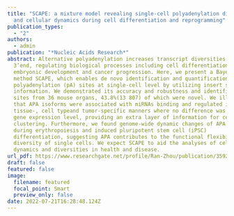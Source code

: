 ```yaml
---
title: "SCAPE: a mixture model revealing single-cell polyadenylation diversity
  and cellular dynamics during cell differentiation and reprogramming"
publication_types:
  - "2"
authors:
  - admin
publication: "*Nucleic Acids Research*"
abstract: Alternative polyadenylation increases transcript diversities at the
  3’end, regulating biological processes including cell differentiation,
  embryonic development and cancer progression. Here, we present a Bayesian
  method SCAPE, which enables de novo identification and quantification of
  polyadenylation (pA) sites at single-cell level by utilizing insert size
  information. We demonstrated its accuracy and robustness and identified 31 558
  sites from 36 mouse organs, 43.8%(13 807) of which were novel. We illustrated
  that APA isoforms were associated with miRNAs binding and regulated in
  tissue-, cell typeand tumor-specific manners where no difference was found at
  gene expression level, providing an extra layer of information for cell
  clustering. Furthermore, we found genome-wide dynamic changes of APA usage
  during erythropoiesis and induced pluripotent stem cell (iPSC)
  differentiation, suggesting APA contributes to the functional flexibility and
  diversity of single cells. We expect SCAPE to aid the analyses of cellular
  dynamics and diversities in health and disease.
url_pdf: https://www.researchgate.net/profile/Ran-Zhou/publication/359261446_SCAPE_a_mixture_model_revealing_single-cell_polyadenylation_diversity_and_cellular_dynamics_during_cell_differentiation_and_reprogramming/links/6231e1174ce552783cc05a78/SCAPE-a-mixture-model-revealing-single-cell-polyadenylation-diversity-and-cellular-dynamics-during-cell-differentiation-and-reprogramming.pdf
draft: false
featured: false
image:
  filename: featured
  focal_point: Smart
  preview_only: false
date: 2022-07-21T16:28:48.124Z
---
```

